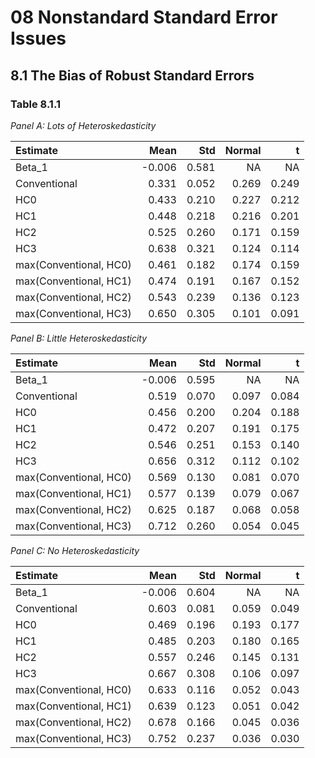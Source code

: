 # 08 Nonstandard Standard Error Issues
## 8.1 The Bias of Robust Standard Errors

### Table 8.1.1
_Panel A: Lots of Heteroskedasticity_

|Estimate               |   Mean|   Std| Normal|     t|
|:----------------------|------:|-----:|------:|-----:|
|Beta_1                 | -0.006| 0.581|     NA|    NA|
|Conventional           |  0.331| 0.052|  0.269| 0.249|
|HC0                    |  0.433| 0.210|  0.227| 0.212|
|HC1                    |  0.448| 0.218|  0.216| 0.201|
|HC2                    |  0.525| 0.260|  0.171| 0.159|
|HC3                    |  0.638| 0.321|  0.124| 0.114|
|max(Conventional, HC0) |  0.461| 0.182|  0.174| 0.159|
|max(Conventional, HC1) |  0.474| 0.191|  0.167| 0.152|
|max(Conventional, HC2) |  0.543| 0.239|  0.136| 0.123|
|max(Conventional, HC3) |  0.650| 0.305|  0.101| 0.091|

_Panel B: Little Heteroskedasticity_

|Estimate               |   Mean|   Std| Normal|     t|
|:----------------------|------:|-----:|------:|-----:|
|Beta_1                 | -0.006| 0.595|     NA|    NA|
|Conventional           |  0.519| 0.070|  0.097| 0.084|
|HC0                    |  0.456| 0.200|  0.204| 0.188|
|HC1                    |  0.472| 0.207|  0.191| 0.175|
|HC2                    |  0.546| 0.251|  0.153| 0.140|
|HC3                    |  0.656| 0.312|  0.112| 0.102|
|max(Conventional, HC0) |  0.569| 0.130|  0.081| 0.070|
|max(Conventional, HC1) |  0.577| 0.139|  0.079| 0.067|
|max(Conventional, HC2) |  0.625| 0.187|  0.068| 0.058|
|max(Conventional, HC3) |  0.712| 0.260|  0.054| 0.045|

_Panel C: No Heteroskedasticity_

|Estimate               |   Mean|   Std| Normal|     t|
|:----------------------|------:|-----:|------:|-----:|
|Beta_1                 | -0.006| 0.604|     NA|    NA|
|Conventional           |  0.603| 0.081|  0.059| 0.049|
|HC0                    |  0.469| 0.196|  0.193| 0.177|
|HC1                    |  0.485| 0.203|  0.180| 0.165|
|HC2                    |  0.557| 0.246|  0.145| 0.131|
|HC3                    |  0.667| 0.308|  0.106| 0.097|
|max(Conventional, HC0) |  0.633| 0.116|  0.052| 0.043|
|max(Conventional, HC1) |  0.639| 0.123|  0.051| 0.042|
|max(Conventional, HC2) |  0.678| 0.166|  0.045| 0.036|
|max(Conventional, HC3) |  0.752| 0.237|  0.036| 0.030|
